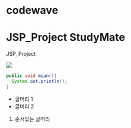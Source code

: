 # codewave
# JSP_Project StudyMate
JSP_Project

<img width="{80%}" src="{/Users/chosangsu/Desktop}"/>

``` java
public void mian(){
  System.out.println();
}
```

- 글머리 1
- 글머리 2

1. 순서있는 글머리
